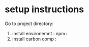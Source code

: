 # setup instructions

Go to project directory:

1. install environemnt : npm i
2. install carbon comp :
